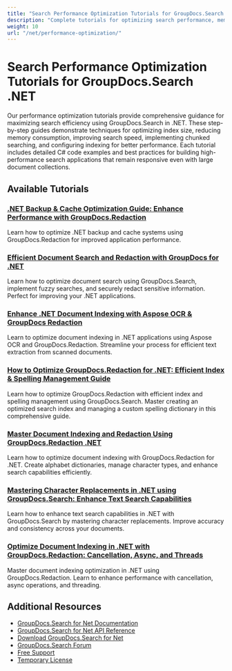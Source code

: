 ```yaml
---
title: "Search Performance Optimization Tutorials for GroupDocs.Search .NET"
description: "Complete tutorials for optimizing search performance, memory usage, and index size with GroupDocs.Search for .NET."
weight: 10
url: "/net/performance-optimization/"
---
```


# Search Performance Optimization Tutorials for GroupDocs.Search .NET

Our performance optimization tutorials provide comprehensive guidance for maximizing search efficiency using GroupDocs.Search in .NET. These step-by-step guides demonstrate techniques for optimizing index size, reducing memory consumption, improving search speed, implementing chunked searching, and configuring indexing for better performance. Each tutorial includes detailed C# code examples and best practices for building high-performance search applications that remain responsive even with large document collections.

## Available Tutorials

### [.NET Backup & Cache Optimization Guide&#58; Enhance Performance with GroupDocs.Redaction](./master-net-backup-cache-optimization-groupdocs-redaction/)
Learn how to optimize .NET backup and cache systems using GroupDocs.Redaction for improved application performance.

### [Efficient Document Search and Redaction with GroupDocs for .NET](./groupdocs-efficient-document-search-redaction/)
Learn how to optimize document search using GroupDocs.Search, implement fuzzy searches, and securely redact sensitive information. Perfect for improving your .NET applications.

### [Enhance .NET Document Indexing with Aspose OCR & GroupDocs Redaction](./optimize-net-document-indexing-aspose-ocr-groupdocs-redaction/)
Learn to optimize document indexing in .NET applications using Aspose OCR and GroupDocs.Redaction. Streamline your process for efficient text extraction from scanned documents.

### [How to Optimize GroupDocs.Redaction for .NET&#58; Efficient Index & Spelling Management Guide](./optimize-groupdocs-redaction-index-spelling-management/)
Learn how to optimize GroupDocs.Redaction with efficient index and spelling management using GroupDocs.Search. Master creating an optimized search index and managing a custom spelling dictionary in this comprehensive guide.

### [Master Document Indexing and Redaction Using GroupDocs.Redaction .NET](./groupdocs-redaction-net-alphabet-dictionary-indexing/)
Learn how to optimize document indexing with GroupDocs.Redaction for .NET. Create alphabet dictionaries, manage character types, and enhance search capabilities efficiently.

### [Mastering Character Replacements in .NET using GroupDocs.Search&#58; Enhance Text Search Capabilities](./mastering-groupdocs-search-net-text-replacement/)
Learn how to enhance text search capabilities in .NET with GroupDocs.Search by mastering character replacements. Improve accuracy and consistency across your documents.

### [Optimize Document Indexing in .NET with GroupDocs.Redaction&#58; Cancellation, Async, and Threads](./groupdocs-redaction-net-optimize-indexing-cancellation-async-threads/)
Master document indexing optimization in .NET using GroupDocs.Redaction. Learn to enhance performance with cancellation, async operations, and threading.

## Additional Resources

- [GroupDocs.Search for Net Documentation](https://docs.groupdocs.com/search/net/)
- [GroupDocs.Search for Net API Reference](https://reference.groupdocs.com/search/net/)
- [Download GroupDocs.Search for Net](https://releases.groupdocs.com/search/net/)
- [GroupDocs.Search Forum](https://forum.groupdocs.com/c/search)
- [Free Support](https://forum.groupdocs.com/)
- [Temporary License](https://purchase.groupdocs.com/temporary-license/)
